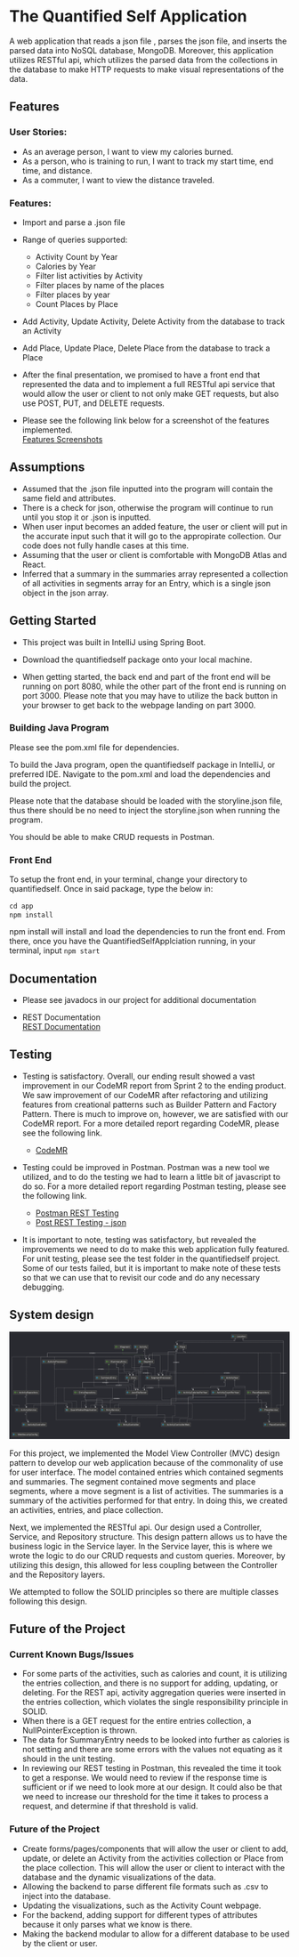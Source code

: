 # The Quantified Self Application

A web application that reads a json file , parses the json file, and inserts the parsed data into NoSQL database, MongoDB.  Moreover, this application utilizes RESTful api, which utilizes the parsed data from the collections in the database to make HTTP requests to make visual representations of the data.

## Features

### User Stories:
* As an average person, I want to view my calories burned.
* As a person, who is training to run, I want to track my start time, end time, and distance.
* As a commuter, I want to view the distance traveled.

### Features:
* Import and parse a .json file
* Range of queries supported:
  * Activity Count by Year
  * Calories by Year
  * Filter list activities by Activity
  * Filter places by name of the places
  * Filter places by year
  * Count Places by Place
* Add Activity, Update Activity, Delete Activity from the database to track an Activity
* Add Place, Update Place, Delete Place from the database to track a Place

* After the final presentation, we promised to have a front end that represented the data and to implement a full RESTful api service that would allow the user or client to not only make GET requests, but also use POST, PUT, and DELETE requests.

* Please see the following link below for a screenshot of the features implemented. </br>
[Features Screenshots](https://github.com/tifflastimosa/QuantifiedSelfWebApp/blob/main/Features-Screenshots.pdf)

## Assumptions

* Assumed that the .json file inputted into the program will contain the same field and attributes.
* There is a check for json, otherwise the program will continue to run until you stop it or .json is inputted.
* When user input becomes an added feature, the user or client will put in the accurate input such that it will go to the appropirate collection. Our code does not fully handle cases at this time.
* Assuming that the user or client is comfortable with MongoDB Atlas and React.
* Inferred that a summary in the summaries array represented a collection of all activities in segments array for an Entry, which is a single json object in the json array.

## Getting Started

* This project was built in IntelliJ using Spring Boot.

* Download the quantifiedself package onto your local machine.

* When getting started, the back end and part of the front end will be running on port 8080, while the other part of the front end is running on port 3000.  Please note that you may have to utilize the back button in your browser to get back to the webpage landing on part 3000.

### Building Java Program

Please see the pom.xml file for dependencies. </br>

To build the Java program, open the quantifiedself package in IntelliJ, or preferred IDE.  Navigate to the pom.xml and load the dependencies and build the project. </br>

Please note that the database should be loaded with the storyline.json file, thus there should be no need to inject the storyline.json when running the program. </br>

You should be able to make CRUD requests in Postman. </br>

### Front End

To setup the front end, in your terminal, change your directory to quantifiedself.  Once in said package, type the below in:

```
cd app
npm install
```

npm install will install and load the dependencies to run the front end.  From there, once you have the QuantifiedSelfApplciation running, in your terminal, input ```npm start```


## Documentation

* Please see javadocs in our project for additional documentation </br>

* REST Documentation </br>
[REST Documentation](https://github.com/tifflastimosa/QuantifiedSelfWebApp/blob/main/REST-Documentation.pdf)


## Testing
* Testing is satisfactory.  Overall, our ending result showed a vast improvement in our CodeMR report from Sprint 2 to the ending product.  We saw improvement of our CodeMR after refactoring and utilizing features from creational patterns such as Builder Pattern and Factory Pattern.  There is much to improve on, however, we are satisfied with our CodeMR report. For a more detailed report regarding CodeMR, please see the following link. </br>

  * [CodeMR](https://github.com/tifflastimosa/QuantifiedSelfWebApp/blob/main/CodeMR-Report.pdf)

* Testing could be improved in Postman. Postman was a new tool we utilized, and to do the testing we had to learn a little bit of javascript to do so.  For a more detailed report regarding Postman testing, please see the following link. </br>
  * [Postman REST Testing](https://github.com/tifflastimosa/QuantifiedSelfWebApp/blob/main/Postman-Testing.pdf)</br>
  * [Post REST Testing - json](https://github.com/tifflastimosa/QuantifiedSelfWebApp/blob/main/test.postman_test_run.json)</br>


* It is important to note, testing was satisfactory, but revealed the improvements we need to do to make this web application fully featured.  For unit testing, please see the test folder in the quantifiedself project.  Some of our tests failed, but it is important to make note of these tests so that we can use that to revisit our code and do any necessary debugging. </br>

## System design
![quantifiedself uml diagram](https://github.com/tifflastimosa/QuantifiedSelfWebApp/blob/main/quantified-self-uml.png)</br>

   For this project, we implemented the Model View Controller (MVC) design pattern to develop our web application because of the commonality of use for user interface. The model contained entries which contained segments and summaries. The segment contained move segments and place segments, where a move segment is a list of activities. The summaries is a summary of the activities performed for that entry.  In doing this, we created an activities, entries, and place collection.  </br>

   Next, we implemented the RESTful api.  Our design used a Controller, Service, and Repository structure.  This design pattern allows us to have the business logic in the Service layer.  In the Service layer, this is where we wrote the logic to do our CRUD requests and custom queries.  Moreover, by utilizing this design, this allowed for less coupling between the Controller and the Repository layers. </br>

   We attempted to follow the SOLID principles so there are multiple classes following this design. </br>

## Future of the Project

### Current Known Bugs/Issues
* For some parts of the activities, such as calories and count, it is utilizing the entries collection, and there is no support for adding, updating, or deleting.  For the REST api, activity aggregation queries were inserted in the entries collection, which violates the single responsibility principle in SOLID.
* When there is a GET request for the entire entries collection, a NullPointerException is thrown.
* The data for SummaryEntry needs to be looked into further as calories is not setting and there are some errors with the values not equating as it should in the unit testing.
* In reviewing our REST testing in Postman, this revealed the time it took to get a response.  We would need to review if the response time is sufficient or if we need to look more at our design.  It could also be that we need to increase our threshold for the time it takes to process a request, and determine if that threshold is valid.

### Future of the Project
* Create forms/pages/components that will allow the user or client to add, update, or delete an Activity from the activities collection or Place from the place collection.  This will allow the user or client to interact with the database and the dynamic visualizations of the data.
* Allowing the backend to parse different file formats such as .csv to inject into the database.
* Updating the visualizations, such as the Activity Count webpage. 
* For the backend, adding support for different types of attributes because it only parses what we know is there.
* Making the backend modular to allow for a different database to be used by the client or user.
